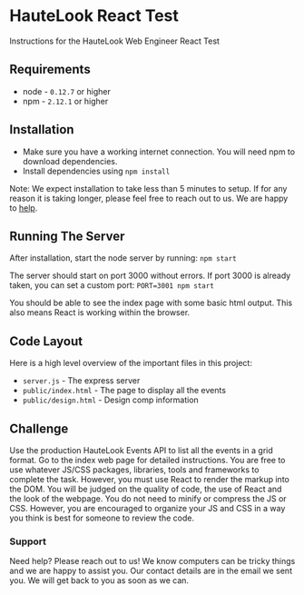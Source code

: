 # HauteLook React Test

Instructions for the HauteLook Web Engineer React Test

## Requirements

   * node - `0.12.7` or higher
   * npm - `2.12.1` or higher

## Installation

   * Make sure you have a working internet connection. You will need npm to download dependencies.
   * Install dependencies using `npm install`

Note: We expect installation to take less than 5 minutes to setup. If for any reason it is taking longer, please feel free to reach out to us. We are happy to [help](#support).

## Running The Server

After installation, start the node server by running: `npm start`

The server should start on port 3000 without errors. If port 3000 is already taken, you can set a custom port: `PORT=3001 npm start`

You should be able to see the index page with some basic html output. This also means React is working within the browser.

## Code Layout

Here is a high level overview of the important files in this project:

   * `server.js` - The express server
   * `public/index.html` - The page to display all the events
   * `public/design.html` - Design comp information

## Challenge

Use the production HauteLook Events API to list all the events in a grid format. Go to the index web page for detailed instructions. You are free to use whatever JS/CSS packages, libraries, tools and frameworks to complete the task. However, you must use React to render the markup into the DOM. You will be judged on the quality of code, the use of React and the look of the webpage. You do not need to minify or compress the JS or CSS. However, you are encouraged to organize your JS and CSS in a way you think is best for someone to review the code.

### Support

Need help? Please reach out to us! We know computers can be tricky things and we are happy to assist you. Our contact details are in the email we sent you. We will get back to you as soon as we can.


